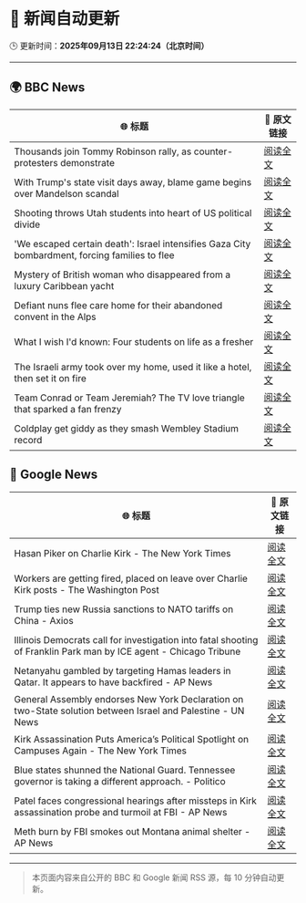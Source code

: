 # 🧠 新闻自动更新

🕒 更新时间：**2025年09月13日 22:24:24（北京时间）**

---

## 🌍 BBC News

| 🌐 标题 | 🔗 原文链接 |
|--------|-------------|
| Thousands join Tommy Robinson rally, as counter-protesters demonstrate | [阅读全文](https://www.bbc.com/news/articles/cwydezxl0xlo?at_medium=RSS&at_campaign=rss) |
| With Trump's state visit days away, blame game begins over Mandelson scandal | [阅读全文](https://www.bbc.com/news/articles/cp8j2d5xm78o?at_medium=RSS&at_campaign=rss) |
| Shooting throws Utah students into heart of US political divide | [阅读全文](https://www.bbc.com/news/articles/c9dxexl7glvo?at_medium=RSS&at_campaign=rss) |
| 'We escaped certain death': Israel intensifies Gaza City bombardment, forcing families to flee | [阅读全文](https://www.bbc.com/news/articles/c20v15j9l3wo?at_medium=RSS&at_campaign=rss) |
| Mystery of British woman who disappeared from a luxury Caribbean yacht | [阅读全文](https://www.bbc.com/news/articles/c4g2zv1px7jo?at_medium=RSS&at_campaign=rss) |
| Defiant nuns flee care home for their abandoned convent in the Alps | [阅读全文](https://www.bbc.com/news/articles/c5y8r2gk0vyo?at_medium=RSS&at_campaign=rss) |
| What I wish I'd known: Four students on life as a fresher | [阅读全文](https://www.bbc.com/news/articles/ce801vd85q0o?at_medium=RSS&at_campaign=rss) |
| The Israeli army took over my home, used it like a hotel, then set it on fire | [阅读全文](https://www.bbc.com/news/articles/cj3ye45lrl1o?at_medium=RSS&at_campaign=rss) |
| Team Conrad or Team Jeremiah? The TV love triangle that sparked a fan frenzy | [阅读全文](https://www.bbc.com/news/articles/cvgr8xy5dlro?at_medium=RSS&at_campaign=rss) |
| Coldplay get giddy as they smash Wembley Stadium record | [阅读全文](https://www.bbc.com/news/articles/c306m86y824o?at_medium=RSS&at_campaign=rss) |

## 📰 Google News

| 🌐 标题 | 🔗 原文链接 |
|--------|-------------|
| Hasan Piker on Charlie Kirk - The New York Times | [阅读全文](https://news.google.com/rss/articles/CBMiekFVX3lxTE90NUdCOGJJV1dKZGoza3oxVE5IcTZWU3ZtVzVlSFZKazZaMWNzaERvS0w0S1Q1SGJvVVhoUE4zZGZuN08wVC1VTl9ydENZNFJuSTR6WUhPMVJfMHcweEJHWjNaa2VxeWVaUWZadzcwZ3pIVnhUWGhBLUFR?oc=5) |
| Workers are getting fired, placed on leave over Charlie Kirk posts - The Washington Post | [阅读全文](https://news.google.com/rss/articles/CBMimgFBVV95cUxQQUdSTTdqQzYxZjRWclpnRFVHYmhPRHRmU0pCWG56Z0lRQTVja18wblRaeE9lNHQ0OHdBdUtrV0lIWWRNZFFUbmNYRDhBYkFNV1ZhbHZhdzlLQXF0SzZmNkFsRDN3cHhSajVsSlNFeEhBT185QVBFOThORjUxQ1JJU1czdUNMSUxYMmkxTHJ6MmtYT0Z1VU10WXFn?oc=5) |
| Trump ties new Russia sanctions to NATO tariffs on China - Axios | [阅读全文](https://news.google.com/rss/articles/CBMif0FVX3lxTE1DTmpwX3h6SnRxN3BEMGNNWm9ZcU5ucVJzZ1MtUHZ4bzJLV3dDMFhQTkh0emdSeV9zV1hRdlBrelFkTE81Q2ZpMXZOWTNFaFJQYXYtY21lM3BKaldER1RtOXNpdHN3ay11aTVzYjA0TEF6bkd2QmVUbmRxdjBOSVE?oc=5) |
| Illinois Democrats call for investigation into fatal shooting of Franklin Park man by ICE agent - Chicago Tribune | [阅读全文](https://news.google.com/rss/articles/CBMikgFBVV95cUxOSHN5UVAwMG40WEcwSXpCbWJuYnJ6UlRBQzRERkdOelh2S1VOVTZDcXE1bWtUbHNFXzR3TGJmYk5TM1BmRWU1SEZzM1gxMEpqb2FpNDFLY2pnWF90aHNqLTJ1bGZWbzR4WlUtWVROY01ZbG1KZldJWHBpVEl2bzFlUG9ramFUTVFvOTVib1NCVnk1Zw?oc=5) |
| Netanyahu gambled by targeting Hamas leaders in Qatar. It appears to have backfired - AP News | [阅读全文](https://news.google.com/rss/articles/CBMirAFBVV95cUxQRU1wQ21LZXFNWVV0cDcwOUU3XzREblpheG56OTdzV2kwczNaSENwbGxZQVdOVG14dERaVXl0YXdYVHJIdmotUEoyaktSVDlwRkRkOFNWaUxQUFpNU21DUk5oaUZxMlBfUG03dlBGS0N4RlZpSWlPdHNNbzkzcUF1cnZJMXdaV3dhemZQTFkySTU4WGFibHc0dlpadFdXQk9HMkxpSU1XRGpjbUpN?oc=5) |
| General Assembly endorses New York Declaration on two-State solution between Israel and Palestine - UN News | [阅读全文](https://news.google.com/rss/articles/CBMiV0FVX3lxTE1oaWFtZkRGOXFaYTlIdGpqSXRtaHdWYTZCbmxJXzlkT1JqejhYamhZd3RtUUZ3M1JhdTVFb1pfMEx0dGV3eU5MeFZlNXFOaVdWMTB5VThaZw?oc=5) |
| Kirk Assassination Puts America’s Political Spotlight on Campuses Again - The New York Times | [阅读全文](https://news.google.com/rss/articles/CBMioAFBVV95cUxNM1o0VUJMb0dkc3ZEQkVxalVueVByTmREV0N2ZjJxdnFrNU9NYVpaaVpRUldIcG9tbFNsQXNVRzNpeU9la1E0MnNRbDBkWG5YSUN0WUtaMHYzZlpOaURFVGVBdzNTVGJUWWp6c2hjdUV2WXhHNGh4dndvVHB6dm9NZ0RFUXRPVzE3SjhselBSYU4xQkxWR2QySUR3MDlMWTlk?oc=5) |
| Blue states shunned the National Guard. Tennessee governor is taking a different approach. - Politico | [阅读全文](https://news.google.com/rss/articles/CBMirgFBVV95cUxQTnhnOVpwWEg5WjIwWWFfOUZndTRXZTJQcVdrSzJoRklSdE96dFlDVHVYN1psWmZTNExpTE9INXZYZjE3REhzZnhONHhxa1o2YWhOZlNCRGp6TnJtSy04cUJxY2d5TXl1cjFHYmE3Q2F1VXJUemdvamhGN29LRGpqVXJqSWpDQkVkeFB3NXhJbm9QS1NZa0pRR1czaG1YTDNFM1BNRm9FMlJLV1BNZGc?oc=5) |
| Patel faces congressional hearings after missteps in Kirk assassination probe and turmoil at FBI - AP News | [阅读全文](https://news.google.com/rss/articles/CBMijAFBVV95cUxOa1BKLWxGUnlWWjhGNUpKN1NYclN3S29WLTNzUXFpc0FiMWFNcTdDVmtrTnlSOWNXN0VMS0lSczZXckswVGo4RnFGTVVTRlZwUWVrZXZBaXU5bWl0MzhKSnQ5ZlA2aGlSYnE1SW5sQ2I3ZlIzNElnd21Ya29waFJ2VUw0cXpEUFphQmxWRA?oc=5) |
| Meth burn by FBI smokes out Montana animal shelter - AP News | [阅读全文](https://news.google.com/rss/articles/CBMirwFBVV95cUxPYkJGcGhZbDhEZlR2VGt5MHlEMUpzUTRDcEJhbWFfdkFXbTRPR0xOall2YTNjV1M2Nk9GRzdQT0lGbld2REQxUWNTTGgxZVJ3SUcxdFJnWUJNSllZdWtVaUtMRFo0V3V6LU10bWR1dGVFT2xra0NWZkNPRF9TR2NtYlBLYWNneWFzQ1hIVGMwMjRnc1JGMjRtX09YVXhuck1ZTVV1SG1QbkQ3UVZ4UTBv?oc=5) |

---
> 本页面内容来自公开的 BBC 和 Google 新闻 RSS 源，每 10 分钟自动更新。